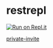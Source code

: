 # restrepl

[![Run on Repl.it](https://replit.com/badge/github/scheuclu/restrepl)](https://replit.com/new/github/scheuclu/restrepl)


[private-invite](https://replit.com/join/thexshoufv-lukasscheucher2)
